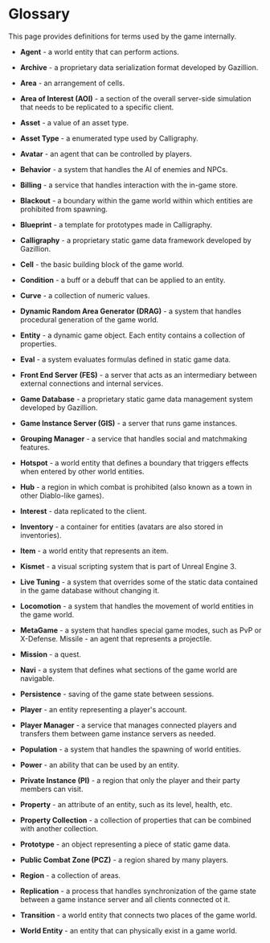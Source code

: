 # Glossary

This page provides definitions for terms used by the game internally.

- **Agent** - a world entity that can perform actions.

- **Archive** - a proprietary data serialization format developed by Gazillion.

- **Area** - an arrangement of cells.

- **Area of Interest (AOI)** - a section of the overall server-side simulation that needs to be replicated to a specific client.

- **Asset** - a value of an asset type.

- **Asset Type** - a enumerated type used by Calligraphy.

- **Avatar** - an agent that can be controlled by players.

- **Behavior** - a system that handles the AI of enemies and NPCs.

- **Billing** - a service that handles interaction with the in-game store.

- **Blackout** - a boundary within the game world within which entities are prohibited from spawning.

- **Blueprint** - a template for prototypes made in Calligraphy.

- **Calligraphy** - a proprietary static game data framework developed by Gazillion.

- **Cell** - the basic building block of the game world.

- **Condition** - a buff or a debuff that can be applied to an entity.

- **Curve** - a collection of numeric values.

- **Dynamic Random Area Generator (DRAG)** - a system that handles procedural generation of the game world.

- **Entity** - a dynamic game object. Each entity contains a collection of properties.

- **Eval** - a system evaluates formulas defined in static game data.

- **Front End Server (FES)** - a server that acts as an intermediary between external connections and internal services.

- **Game Database** - a proprietary static game data management system developed by Gazillion.

- **Game Instance Server (GIS)** - a server that runs game instances.

- **Grouping Manager** - a service that handles social and matchmaking features.

- **Hotspot** - a world entity that defines a boundary that triggers effects when entered by other world entities.

- **Hub** - a region in which combat is prohibited (also known as a town in other Diablo-like games).

- **Interest** - data replicated to the client.

- **Inventory** - a container for entities (avatars are also stored in inventories).

- **Item** - a world entity that represents an item.

- **Kismet** - a visual scripting system that is part of Unreal Engine 3.

- **Live Tuning** - a system that overrides some of the static data contained in the game database without changing it.

- **Locomotion** - a system that handles the movement of world entities in the game world.

- **MetaGame** - a system that handles special game modes, such as PvP or X-Defense.
  Missile - an agent that represents a projectile.

- **Mission** - a quest.

- **Navi** - a system that defines what sections of the game world are navigable.

- **Persistence** - saving of the game state between sessions.

- **Player** - an entity representing a player's account.

- **Player Manager** - a service that manages connected players and transfers them between game instance servers as needed.

- **Population** - a system that handles the spawning of world entities.

- **Power** - an ability that can be used by an entity.

- **Private Instance (PI)** - a region that only the player and their party members can visit.

- **Property** - an attribute of an entity, such as its level, health, etc.

- **Property Collection** - a collection of properties that can be combined with another collection.

- **Prototype** - an object representing a piece of static game data.

- **Public Combat Zone (PCZ)** - a region shared by many players.

- **Region** - a collection of areas.

- **Replication** - a process that handles synchronization of the game state between a game instance server and all clients connected ot it.

- **Transition** - a world entity that connects two places of the game world.

- **World Entity** - an entity that can physically exist in a game world.
